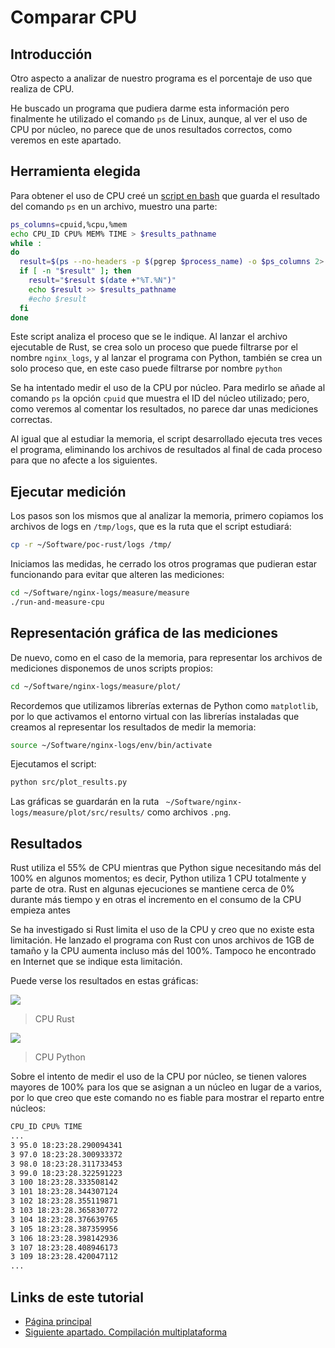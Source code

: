 # Comparar CPU

## Introducción

Otro aspecto a analizar de nuestro programa es el porcentaje de uso que realiza de CPU.

He buscado un programa que pudiera darme esta información pero finalmente he utilizado el comando `ps` de Linux, aunque, al ver el uso de CPU por núcleo, no parece que de unos resultados correctos, como veremos en este apartado.

## Herramienta elegida

Para obtener el uso de CPU creé un [script en bash](https://github.com/CarlosAMolina/nginx-logs/blob/develop/measure/measure/measure-cpu) que guarda el resultado del comando `ps` en un archivo, muestro una parte:

```bash
ps_columns=cpuid,%cpu,%mem
echo CPU_ID CPU% MEM% TIME > $results_pathname
while :
do
  result=$(ps --no-headers -p $(pgrep $process_name) -o $ps_columns 2> /dev/null)
  if [ -n "$result" ]; then
    result="$result $(date +"%T.%N")"
    echo $result >> $results_pathname
    #echo $result
  fi
done
```

Este script analiza el proceso que se le indique. Al lanzar el archivo ejecutable de Rust, se crea solo un proceso que puede filtrarse por el nombre `nginx_logs`, y al lanzar el programa con Python, también se crea un solo proceso que, en este caso puede filtrarse por nombre `python`

Se ha intentado medir el uso de la CPU por núcleo. Para medirlo se añade al comando `ps` la opción `cpuid` que muestra el ID del núcleo utilizado; pero, como veremos al comentar los resultados, no parece dar unas mediciones correctas.

Al igual que al estudiar la memoria, el script desarrollado ejecuta tres veces el programa, eliminando los archivos de resultados al final de cada proceso para que no afecte a los siguientes.

## Ejecutar medición

Los pasos son los mismos que al analizar la memoria, primero copiamos los archivos de logs en `/tmp/logs`, que es la ruta que el script estudiará:

```bash
cp -r ~/Software/poc-rust/logs /tmp/
```

Iniciamos las medidas, he cerrado los otros programas que pudieran estar funcionando para evitar que alteren las mediciones:

```bash
cd ~/Software/nginx-logs/measure/measure
./run-and-measure-cpu
```

## Representación gráfica de las mediciones

De nuevo, como en el caso de la memoria, para representar los archivos de mediciones disponemos de unos scripts propios:

```bash
cd ~/Software/nginx-logs/measure/plot/
```

Recordemos que utilizamos librerías externas de Python como `matplotlib`, por lo que activamos el entorno virtual con las librerías instaladas que creamos al representar los resultados de medir la memoria:

```bash
source ~/Software/nginx-logs/env/bin/activate
```

Ejecutamos el script:

```bash
python src/plot_results.py
```

Las gráficas se guardarán en la ruta ` ~/Software/nginx-logs/measure/plot/src/results/` como archivos `.png`.

## Resultados

Rust utiliza el 55% de CPU mientras que Python sigue necesitando más del 100% en algunos momentos; es decir, Python utiliza 1 CPU totalmente y parte de otra. Rust en algunas ejecuciones se mantiene cerca de 0% durante más tiempo y en otras el incremento en el consumo de la CPU empieza antes

Se ha investigado si Rust limita el uso de la CPU y creo que no existe esta limitación. He lanzado el programa con Rust con unos archivos de 1GB de tamaño y la CPU aumenta incluso más del 100%. Tampoco he encontrado en Internet que se indique esta limitación.

Puede verse los resultados en estas gráficas:

![](metrics-cpu-rust.png)

> CPU Rust

![](metrics-cpu-python.png)

> CPU Python

Sobre el intento de medir el uso de la CPU por núcleo, se tienen valores mayores de 100% para los que se asignan a un núcleo en lugar de a varios, por lo que creo que este comando no es fiable para mostrar el reparto entre núcleos:

```bash
CPU_ID CPU% TIME
...
3 95.0 18:23:28.290094341
3 97.0 18:23:28.300933372
3 98.0 18:23:28.311733453
3 99.0 18:23:28.322591223
3 100 18:23:28.333508142
3 101 18:23:28.344307124
3 102 18:23:28.355119871
3 103 18:23:28.365830772
3 104 18:23:28.376639765
3 105 18:23:28.387359956
3 106 18:23:28.398142936
3 107 18:23:28.408946173
3 109 18:23:28.420047112
...
```

## Links de este tutorial

- [Página principal](introduction.html)
- [Siguiente apartado. Compilación multiplataforma](11-cross-compilation.html)

